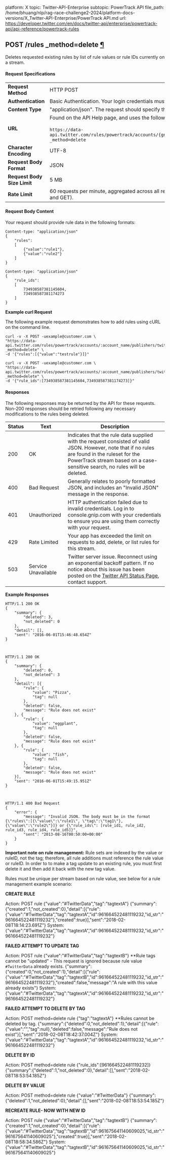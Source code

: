 platform: X
topic: Twitter-API-Enterprise
subtopic: PowerTrack API
file_path: /home/bhuang/nlp/rag-race-challenge2-2024/platform-docs-versions/X_Twitter-API-Enterprise/PowerTrack API.md
url: https://developer.twitter.com/en/docs/twitter-api/enterprise/powertrack-api/api-reference/powertrack-rules


## POST /rules \_method=delete [¶](#post-rules--method-delete- "Permalink to this headline")

Deletes requested existing rules by list of rule values or rule IDs currently on a stream.

#### Request Specifications

|     |     |
| --- | --- |
| **Request Method** | HTTP POST |
| **Authentication** | Basic Authentication. Your login credentials must be included in the header of the request. |
| **Content Type** | "application/json". The request should specify this as the "Content-type". |
| **URL** | Found on the API Help page, and uses the following structure:  <br>  <br>`https://data-api.twitter.com/rules/powertrack/accounts/{gnip_account_name}/publishers/twitter/{stream_label}.json?_method=delete` |
| **Character Encoding** | UTF-8 |
| **Request Body Format** | JSON |
| **Request Body Size Limit** | 5 MB |
| **Rate Limit** | 60 requests per minute, aggregated across all requests to /rules endpoint for the specific stream's API (POST and GET). |

  

#### Request Body Content

Your request should provide rule data in the following formats:

    Content-type: "application/json"
    {
        "rules":
        [
            {"value":"rule1"},
            {"value":"rule2"}
        ]
    }

    Content-type: "application/json"
    {
        "rule_ids":
        [
            734938587381145604,
            734938587381174273
        ]
    }

**Example curl Request**

The following example request demonstrates how to add rules using cURL on the command line.

    curl -v -X POST -uexample@customer.com \
    "https://data-api.twitter.com/rules/powertrack/accounts/:account_name/publishers/twitter/:stream_label.json?_method=delete" \
    -d '{"rules":[{"value":"testrule"}]}"

    curl -v -X POST -uexample@customer.com \
    "https://data-api.twitter.com/rules/powertrack/accounts/:account_name/publishers/twitter/:stream_label.json?_method=delete" \
    -d '{"rule_ids":[734938587381145604,734938587381174273]}"

  

#### Responses

The following responses may be returned by the API for these requests. Non-200 responses should be retried following any necessary modifications to the rules being deleted.

| Status | Text | Description |
| --- | --- | --- |
| 200 | OK  | Indicates that the rule data supplied with the request consisted of valid JSON. However, note that if no rules are found in the ruleset for the PowerTrack stream based on a case-sensitive search, no rules will be deleted. |
| 400 | Bad Request | Generally relates to poorly formatted JSON, and includes an "Invalid JSON" message in the response. |
| 401 | Unauthorized | HTTP authentication failed due to invalid credentials. Log in to console.gnip.com with your credentials to ensure you are using them correctly with your request. |
| 429 | Rate Limited | Your app has exceeded the limit on requests to add, delete, or list rules for this stream. |
| 503 | Service Unavailable | Twitter server issue. Reconnect using an exponential backoff pattern. If no notice about this issue has been posted on the [Twitter API Status Page](https://api.twitterstat.us/), contact support. |

  

**Example Responses**

    HTTP/1.1 200 OK
    {
        "summary": {
            "deleted": 3,
            "not_deleted": 0
        },
        "detail": [],
        "sent": "2016-06-01T15:46:48.654Z"
    }

  

    HTTP/1.1 200 OK
    {
        "summary": {
            "deleted": 0,
            "not_deleted": 3
        },
        "detail": [{
            "rule": {
                "value": "Pizza",
                "tag": null
            },
            "deleted": false,
            "message": "Rule does not exist"
        }, {
            "rule": {
                "value": "eggplant",
                "tag": null
            },
            "deleted": false,
            "message": "Rule does not exist"
        }, {
            "rule": {
                "value": "fish",
                "tag": null
            },
            "deleted": false,
            "message": "Rule does not exist"
        }],
        "sent": "2016-06-01T15:49:15.951Z"
    }

  

    HTTP/1.1 400 Bad Request
    {
        "error": {
            "message": "Invalid JSON. The body must be in the format {\"rules\":[{\"value\":\"rule1\", \"tag\":\"tag1\"}, {\"value\":\"rule2\"}]} or {\"rule_ids\": [rule_id1, rule_id2, rule_id3, rule_id4, rule_id5]}",
            "sent": "2013-08-16T00:50:00+00:00"
        }
    }

**Important note on rule management:** Rule sets are indexed by the value or ruleID, not the tag; therefore, all rule additions must reference the rule value or ruleID. In order to to make a tag update to an existing rule, you must first delete it and then add it back with the new tag value.

Rules must be unique per stream based on rule value, see below for a rule management example scenario:

**CREATE RULE**

Action: POST rule {"value":"#TwitterData","tag":"tagtextA"} {"summary":{"created":1,"not\_created":0},"detail":\[{"rule":{"value":"#TwitterData","tag":"tagtextA","id":961664522481119232,"id\_str":"961664522481119232"},"created":true}\],"sent":"2018-02-08T18:14:23.691Z"} System: {"value":"#TwitterData","tag":"tagtextA","id":961664522481119232,"id\_str":"961664522481119232"}

**FAILED ATTEMPT TO UPDATE TAG**

Action: POST rule {"value":"#TwitterData","tag":"tagtextB"} \*\*Rule tags cannot be "updated" - This request is ignored because rule value `#TwitterData` already exists. {"summary":{"created":0,"not\_created":1},"detail":\[{"rule":{"value":"#TwitterData","tag":"tagtextB","id":961664522481119232,"id\_str":"961664522481119232"},"created":false,"message":"A rule with this value already exists"} System: {"value":"#TwitterData","tag":"tagtextA","id":961664522481119232,"id\_str":"961664522481119232"}

**FAILED ATTEMPT TO DELETE BY TAG**

Action: POST method=delete rule {"tag":"tagtextA"} \*\*Rules cannot be deleted by tag. {"summary":{"deleted":0,"not\_deleted":1},"detail":\[{"rule":{"value":"","tag":null},"deleted":false,"message":"Rule does not exist"}\],"sent":"2018-02-08T18:42:37.004Z"} System: {"value":"#TwitterData","tag":"tagtextA","id":961664522481119232,"id\_str":"961664522481119232"}

**DELETE BY ID**

Action: POST method=delete rule {"rule\_ids":\[961664522481119232\]} {"summary":{"deleted":1,"not\_deleted":0},"detail":\[\],"sent":"2018-02-08T18:53:54.185Z"}

**DELETE BY VALUE**

Action: POST method=delete rule {"value":"#TwitterData"} {"summary":{"deleted":1,"not\_deleted":0},"detail":\[\],"sent":"2018-02-08T18:53:54.185Z"}

**RECREATE RULE- NOW WITH NEW ID**

Action: POST rule {"value":"#TwitterData","tag":"tagtextB"} {"summary":{"created":1,"not\_created":0},"detail":\[{"rule":{"value":"#TwitterData","tag":"tagtextB","id":961675641140609025,"id\_str":"961675641140609025"},"created":true}\],"sent":"2018-02-08T18:58:34.586Z"} System: {"value":"#TwitterData","tag":"tagtextB","id":961675641140609025,"id\_str":"961675641140609025"}